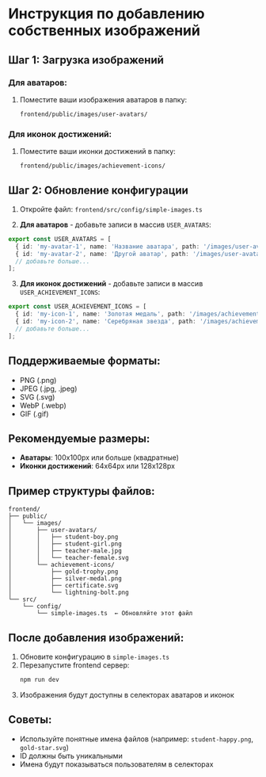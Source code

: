# Инструкция по добавлению собственных изображений

## Шаг 1: Загрузка изображений

### Для аватаров:
1. Поместите ваши изображения аватаров в папку:
   ```
   frontend/public/images/user-avatars/
   ```

### Для иконок достижений:
1. Поместите ваши иконки достижений в папку:
   ```
   frontend/public/images/achievement-icons/
   ```

## Шаг 2: Обновление конфигурации

1. Откройте файл: `frontend/src/config/simple-images.ts`

2. **Для аватаров** - добавьте записи в массив `USER_AVATARS`:
```typescript
export const USER_AVATARS = [
  { id: 'my-avatar-1', name: 'Название аватара', path: '/images/user-avatars/имя-файла.png' },
  { id: 'my-avatar-2', name: 'Другой аватар', path: '/images/user-avatars/другой-файл.jpg' },
  // добавьте больше...
];
```

3. **Для иконок достижений** - добавьте записи в массив `USER_ACHIEVEMENT_ICONS`:
```typescript
export const USER_ACHIEVEMENT_ICONS = [
  { id: 'my-icon-1', name: 'Золотая медаль', path: '/images/achievement-icons/gold-medal.png' },
  { id: 'my-icon-2', name: 'Серебряная звезда', path: '/images/achievement-icons/silver-star.svg' },
  // добавьте больше...
];
```

## Поддерживаемые форматы:
- PNG (.png)
- JPEG (.jpg, .jpeg)
- SVG (.svg)
- WebP (.webp)
- GIF (.gif)

## Рекомендуемые размеры:
- **Аватары**: 100x100px или больше (квадратные)
- **Иконки достижений**: 64x64px или 128x128px

## Пример структуры файлов:

```
frontend/
├── public/
│   └── images/
│       ├── user-avatars/
│       │   ├── student-boy.png
│       │   ├── student-girl.png
│       │   ├── teacher-male.jpg
│       │   └── teacher-female.svg
│       └── achievement-icons/
│           ├── gold-trophy.png
│           ├── silver-medal.png
│           ├── certificate.svg
│           └── lightning-bolt.png
└── src/
    └── config/
        └── simple-images.ts  ← Обновляйте этот файл
```

## После добавления изображений:

1. Обновите конфигурацию в `simple-images.ts`
2. Перезапустите frontend сервер:
   ```bash
   npm run dev
   ```
3. Изображения будут доступны в селекторах аватаров и иконок

## Советы:
- Используйте понятные имена файлов (например: `student-happy.png`, `gold-star.svg`)
- ID должны быть уникальными
- Имена будут показываться пользователям в селекторах